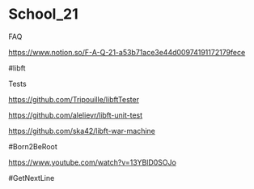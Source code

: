 # School_21

FAQ

https://www.notion.so/F-A-Q-21-a53b71ace3e44d00974191172179fece


#libft

Tests

https://github.com/Tripouille/libftTester

https://github.com/alelievr/libft-unit-test

https://github.com/ska42/libft-war-machine 

#Born2BeRoot

https://www.youtube.com/watch?v=13YBlD0SOJo

#GetNextLine

